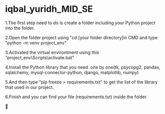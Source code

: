 # iqbal_yuridh_MID_SE
1.The first step need to do is create a folder including your Python project into the folder. 

2.Open the folder project using "cd [your folder directory]in CMD and type "python -m venv project_env" 

3.Activated the virtual environtment using this "project_env\Scripts\activate.bat" 

4.Install the Python library that you need. one by one(tk, psycopg2, pandas, sqlalchemy, mysql-connector-python, django, matplotlib, numpy) 

5.And then type "pip freeze > requirements.txt" to get the list of the library that used in our project. 

6.Finish and you can find your file (requirements.txt) inside the folder.


🥰
